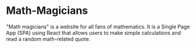 # Math-Magicians
"Math magicians" is a website for all fans of mathematics. It is a Single Page App (SPA) using React that allows users to make simple calculations and read a random math-related quote.
